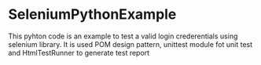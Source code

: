 # SeleniumPythonExample
This pyhton code is an example to test a valid login crederentials using selenium library.
It is used POM design pattern, unittest module fot unit test and HtmlTestRunner to generate test report
